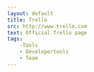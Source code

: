 ```yaml
---
layout: default
title: Trello
src: http://www.trello.com
text: Official Trello page
tags:
    -Tools
    - Developertools
    - Team
---
```

